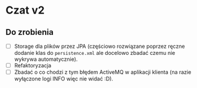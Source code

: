 # Czat v2
## Do zrobienia
- [ ] Storage dla plików przez JPA (częściowo rozwiązane poprzez ręczne dodanie klas do `persistence.xml` ale docelowo zbadać czemu nie wykrywa automatycznie).
- [ ] Refaktoryzacja
- [ ] Zbadać o co chodzi z tym błędem ActiveMQ w aplikacji klienta (na razie wyłączone logi INFO więc nie widać :D).
